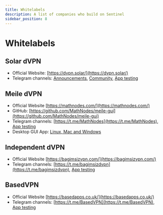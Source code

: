```yaml
---
title: Whitelabels
description: A list of companies who build on Sentinel
sidebar_position: 8
---
```


# Whitelabels

## Solar dVPN

- Official Website: [https://dvpn.solar/](https://dvpn.solar/)
- Telegram channels: [Announcements](https://t.me/solarlabs), [Community](https://t.me/solarlabs_chat), [App testing](https://t.me/VPNproducttesting/84)

## Meile dVPN

- Official Website [https://mathnodes.com/](https://mathnodes.com/)
- GitHub: [https://github.com/MathNodes/meile-gui](https://github.com/MathNodes/meile-gui)
- Telegram channels: [https://t.me/MathNodes](https://t.me/MathNodes), [App testing](https://t.me/VPNproducttesting/85)
- Desktop GUI App: [Linux, Mac and Windows](https://mathnodes.com/index.php/meile-dvpn-client-linux-os-x/)

## Independent dVPN

- Official Website [https://bagimsizvpn.com/](https://bagimsizvpn.com/)
- Telegram channels: [https://t.me/bagimsizdvpn](https://t.me/bagimsizdvpn), [App testing](https://t.me/VPNproducttesting/3)

## BasedVPN

- Official Website [https://basedapps.co.uk/](https://basedapps.co.uk/)
- Telegram channels: [https://t.me/BasedVPN](https://t.me/BasedVPN), [App testing](https://t.me/VPNproducttesting/2)
